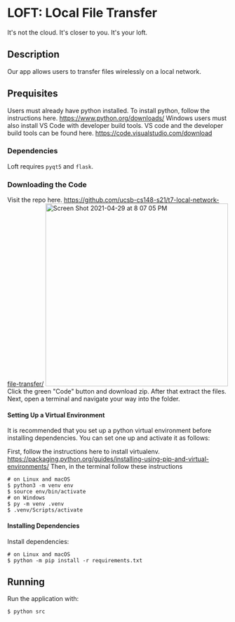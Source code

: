 # LOFT: LOcal File Transfer #
It's not the cloud. It's closer to you. It's your loft.

## Description ##
Our app allows users to transfer files wirelessly on a local network.

## Prequisites ##
Users must already have python installed. To install python, follow the instructions here. https://www.python.org/downloads/
Windows users must also install VS Code with developer build tools. VS code and the developer build tools can be found here. https://code.visualstudio.com/download

### Dependencies ###
Loft requires `pyqt5` and `flask`.


### Downloading the Code ###
Visit the repo here. https://github.com/ucsb-cs148-s21/t7-local-network-file-transfer/
<img width="416" alt="Screen Shot 2021-04-29 at 8 07 05 PM" src="https://user-images.githubusercontent.com/46585109/116643689-7b744180-a926-11eb-95a2-9bcf4423dc8a.png">
Click the green "Code" button and download zip. After that extract the files. Next, open a terminal and navigate your way into the folder.


#### Setting Up a Virtual Environment ####
It is recommended that you set up a python virtual environment before installing
dependencies. You can set one up and activate it as follows:

First, follow the instructions here to install virtualenv. https://packaging.python.org/guides/installing-using-pip-and-virtual-environments/
Then, in the terminal follow these instructions

```
# on Linux and macOS
$ python3 -m venv env
$ source env/bin/activate
# on Windows
$ py -m venv .venv
$ .venv/Scripts/activate
```

#### Installing Dependencies ####
Install dependencies:
```
# on Linux and macOS
$ python -m pip install -r requirements.txt
```

## Running ##
Run the application with:
```
$ python src
```


